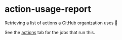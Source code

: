 # action-usage-report

Retrieving a list of actions a GitHub organization uses 🚀

See the [actions](https://github.com/joshjohanning-org/export-action-usage-report/actions) tab for the jobs that run this.
